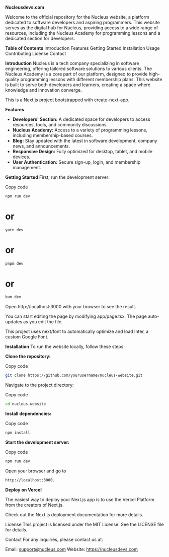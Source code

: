 **Nucleusdevs.com**

Welcome to the official repository for the Nucleus website, a platform dedicated to software developers and aspiring programmers. This website serves as the digital hub for Nucleus, providing access to a wide range of resources, including the Nucleus Academy for programming lessons and a dedicated section for developers.

**Table of Contents**
Introduction
Features
Getting Started
Installation
Usage
Contributing
License
Contact

**Introduction**
Nucleus is a tech company specializing in software engineering, offering tailored software solutions to various clients. The Nucleus Academy is a core part of our platform, designed to provide high-quality programming lessons with different membership plans. This website is built to serve both developers and learners, creating a space where knowledge and innovation converge.

This is a Next.js project bootstrapped with create-next-app.

**Features**
- **Developers' Section:** A dedicated space for developers to access resources, tools, and community discussions.
- **Nucleus Academy:** Access to a variety of programming lessons, including membership-based courses.
- **Blog:** Stay updated with the latest in software development, company news, and announcements.
- **Responsive Design:** Fully optimized for desktop, tablet, and mobile devices.
- **User Authentication:** Secure sign-up, login, and membership management.

**Getting Started**
First, run the development server:

Copy code
```bash
npm run dev
```

# or
```bash
yarn dev
```

# or
```bash 
pnpm dev
```

# or
```bash
bun dev
```

Open http://localhost:3000 with your browser to see the result.

You can start editing the page by modifying app/page.tsx. The page auto-updates as you edit the file.

This project uses next/font to automatically optimize and load Inter, a custom Google Font.

**Installation**
To run the website locally, follow these steps:

**Clone the repository:**

Copy code
```bash 
git clone https://github.com/yourusername/nucleus-website.git
```

Navigate to the project directory:

Copy code
```bash 
cd nucleus-website
```

**Install dependencies:**

Copy code
```bash
npm install
```

**Start the development server:**

Copy code
```bash 
npm run dev
```

Open your browser and go to 
```bash 
http://localhost:3000.
```

**Deploy on Vercel**

The easiest way to deploy your Next.js app is to use the Vercel Platform from the creators of Next.js.

Check out the Next.js deployment documentation for more details.

License
This project is licensed under the MIT License. See the LICENSE file for details.

Contact
For any inquiries, please contact us at:

Email: support@nucleus.com
Website: https://nucleusdevs.com 
